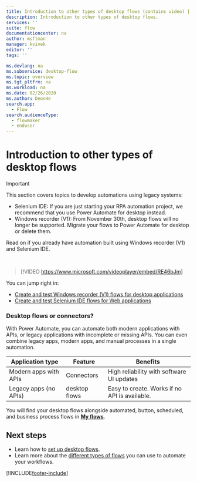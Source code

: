 ```yaml
---
title: Introduction to other types of desktop flows (contains video) | Microsoft Docs
description: Introduction to other types of desktop flows.
services: ''
suite: flow
documentationcenter: na
author: msftman
manager: kvivek
editor: ''
tags: ''

ms.devlang: na
ms.subservice: desktop-flow
ms.topic: overview
ms.tgt_pltfrm: na
ms.workload: na
ms.date: 02/26/2020
ms.author: DeonHe
search.app: 
  - Flow
search.audienceType: 
  - flowmaker
  - enduser
---
```


# Introduction to other types of desktop flows

>[!IMPORTANT]
>This section covers topics to develop automations using legacy systems:
> - Selenium IDE: If you are just starting your RPA automation project, we recommend that you use Power Automate for desktop instead.
> - Windows recorder (V1): From November 30th, desktop flows will no longer be supported. Migrate your flows to Power Automate for desktop or delete them.


Read on if you already have automation built using Windows recorder (V1) and Selenium IDE.

<br/>

> [!VIDEO https://www.microsoft.com/videoplayer/embed/RE46bJm]


You can jump right in:

- [Create and test Windows recorder (V1) flows for desktop applications](create-desktop.md) 
- [Create and test Selenium IDE flows for Web applications](create-web.md)  

### Desktop flows or connectors?

With Power Automate, you can automate both modern applications with APIs, or legacy applications with incomplete or missing APIs. You can even combine legacy apps, modern apps, and manual processes in a single automation.

| **Application type**      | **Feature** | **Benefits**     |
|---------------------------|----------------------------|------------------|
| Modern apps with APIs| Connectors                 | High reliability with software UI updates |
| Legacy apps (no APIs)          | desktop flows                    | Easy to create. Works if no API is available.   |


You will find your desktop flows alongside automated, button, scheduled, and business process flows in [**My flows**](manage.md).

## Next steps

- Learn how to [set up desktop flows](setup.md). 
- Learn more about the [different types of flows](..\flow-types.md) you can use to automate your workflows.




[!INCLUDE[footer-include](../includes/footer-banner.md)]